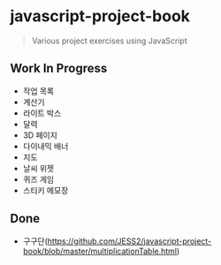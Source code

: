 # javascript-project-book
> Various project exercises using JavaScript

## Work In Progress
- 작업 목록
- 계산기
- 라이트 박스
- 달력
- 3D 페이지
- 다이내믹 배너
- 지도
- 날씨 위젯
- 퀴즈 게임
- 스티키 메모장

## Done
- 구구단(https://github.com/JESS2/javascript-project-book/blob/master/multiplicationTable.html)